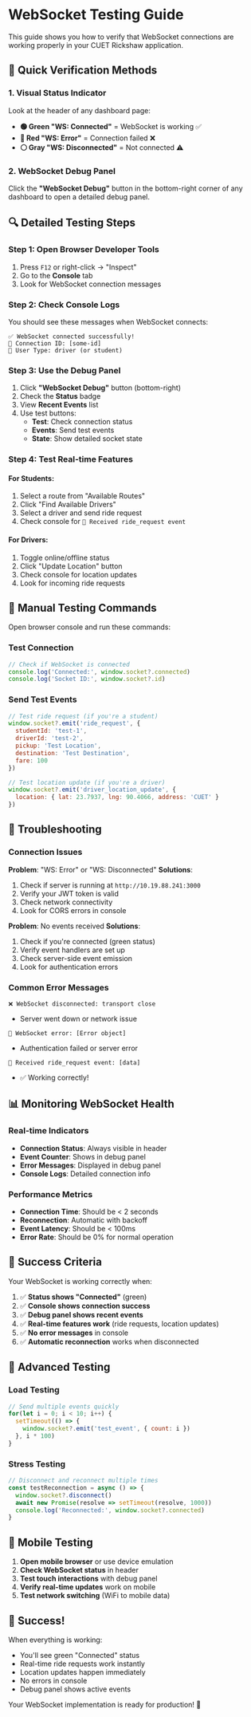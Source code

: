# WebSocket Testing Guide

This guide shows you how to verify that WebSocket connections are working properly in your CUET Rickshaw application.

## 🎯 Quick Verification Methods

### 1. **Visual Status Indicator**
Look at the header of any dashboard page:
- **🟢 Green "WS: Connected"** = WebSocket is working ✅
- **🔴 Red "WS: Error"** = Connection failed ❌
- **⚪ Gray "WS: Disconnected"** = Not connected ⚠️

### 2. **WebSocket Debug Panel**
Click the **"WebSocket Debug"** button in the bottom-right corner of any dashboard to open a detailed debug panel.

## 🔍 Detailed Testing Steps

### Step 1: Open Browser Developer Tools
1. Press `F12` or right-click → "Inspect"
2. Go to the **Console** tab
3. Look for WebSocket connection messages

### Step 2: Check Console Logs
You should see these messages when WebSocket connects:
```
✅ WebSocket connected successfully!
🔗 Connection ID: [some-id]
👤 User Type: driver (or student)
```

### Step 3: Use the Debug Panel
1. Click **"WebSocket Debug"** button (bottom-right)
2. Check the **Status** badge
3. View **Recent Events** list
4. Use test buttons:
   - **Test**: Check connection status
   - **Events**: Send test events
   - **State**: Show detailed socket state

### Step 4: Test Real-time Features

#### For Students:
1. Select a route from "Available Routes"
2. Click "Find Available Drivers"
3. Select a driver and send ride request
4. Check console for `📨 Received ride_request event`

#### For Drivers:
1. Toggle online/offline status
2. Click "Update Location" button
3. Check console for location updates
4. Look for incoming ride requests

## 🧪 Manual Testing Commands

Open browser console and run these commands:

### Test Connection
```javascript
// Check if WebSocket is connected
console.log('Connected:', window.socket?.connected)
console.log('Socket ID:', window.socket?.id)
```

### Send Test Events
```javascript
// Test ride request (if you're a student)
window.socket?.emit('ride_request', {
  studentId: 'test-1',
  driverId: 'test-2',
  pickup: 'Test Location',
  destination: 'Test Destination',
  fare: 100
})

// Test location update (if you're a driver)
window.socket?.emit('driver_location_update', {
  location: { lat: 23.7937, lng: 90.4066, address: 'CUET' }
})
```

## 🚨 Troubleshooting

### Connection Issues

**Problem**: "WS: Error" or "WS: Disconnected"
**Solutions**:
1. Check if server is running at `http://10.19.88.241:3000`
2. Verify your JWT token is valid
3. Check network connectivity
4. Look for CORS errors in console

**Problem**: No events received
**Solutions**:
1. Check if you're connected (green status)
2. Verify event handlers are set up
3. Check server-side event emission
4. Look for authentication errors

### Common Error Messages

```
❌ WebSocket disconnected: transport close
```
- Server went down or network issue

```
🚨 WebSocket error: [Error object]
```
- Authentication failed or server error

```
📨 Received ride_request event: [data]
```
- ✅ Working correctly!

## 📊 Monitoring WebSocket Health

### Real-time Indicators
- **Connection Status**: Always visible in header
- **Event Counter**: Shows in debug panel
- **Error Messages**: Displayed in debug panel
- **Console Logs**: Detailed connection info

### Performance Metrics
- **Connection Time**: Should be < 2 seconds
- **Reconnection**: Automatic with backoff
- **Event Latency**: Should be < 100ms
- **Error Rate**: Should be 0% for normal operation

## 🎯 Success Criteria

Your WebSocket is working correctly when:

1. ✅ **Status shows "Connected"** (green)
2. ✅ **Console shows connection success**
3. ✅ **Debug panel shows recent events**
4. ✅ **Real-time features work** (ride requests, location updates)
5. ✅ **No error messages** in console
6. ✅ **Automatic reconnection** works when disconnected

## 🔧 Advanced Testing

### Load Testing
```javascript
// Send multiple events quickly
for(let i = 0; i < 10; i++) {
  setTimeout(() => {
    window.socket?.emit('test_event', { count: i })
  }, i * 100)
}
```

### Stress Testing
```javascript
// Disconnect and reconnect multiple times
const testReconnection = async () => {
  window.socket?.disconnect()
  await new Promise(resolve => setTimeout(resolve, 1000))
  console.log('Reconnected:', window.socket?.connected)
}
```

## 📱 Mobile Testing

1. **Open mobile browser** or use device emulation
2. **Check WebSocket status** in header
3. **Test touch interactions** with debug panel
4. **Verify real-time updates** work on mobile
5. **Test network switching** (WiFi to mobile data)

## 🎉 Success!

When everything is working:
- You'll see green "Connected" status
- Real-time ride requests work instantly
- Location updates happen immediately
- No errors in console
- Debug panel shows active events

Your WebSocket implementation is ready for production! 🚀 